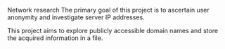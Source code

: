 Network research 
The primary goal of this project is to ascertain user anonymity and investigate server IP addresses.

This project aims to explore publicly accessible domain names and store the acquired information in a file. 
